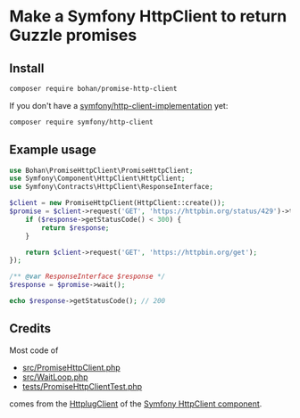 # Make a Symfony HttpClient to return Guzzle promises

## Install

```sh
composer require bohan/promise-http-client
```

If you don't have a [symfony/http-client-implementation](https://packagist.org/providers/symfony/http-client-implementation) yet:

```sh
composer require symfony/http-client
```

## Example usage

```php
use Bohan\PromiseHttpClient\PromiseHttpClient;
use Symfony\Component\HttpClient\HttpClient;
use Symfony\Contracts\HttpClient\ResponseInterface;

$client = new PromiseHttpClient(HttpClient::create());
$promise = $client->request('GET', 'https://httpbin.org/status/429')->then(function (ResponseInterface $response) use ($client) {
    if ($response->getStatusCode() < 300) {
        return $response;
    }

    return $client->request('GET', 'https://httpbin.org/get');
});

/** @var ResponseInterface $response */
$response = $promise->wait();

echo $response->getStatusCode(); // 200
```

## Credits

Most code of
 - [src/PromiseHttpClient.php](https://github.com/bohanyang/promise-http-client/blob/master/src/PromiseHttpClient.php)
 - [src/WaitLoop.php](https://github.com/bohanyang/promise-http-client/blob/master/src/WaitLoop.php)
 - [tests/PromiseHttpClientTest.php](https://github.com/bohanyang/promise-http-client/blob/master/tests/PromiseHttpClientTest.php)

comes from the [HttplugClient](https://github.com/symfony/http-client/blob/master/HttplugClient.php) of the [Symfony HttpClient component](https://github.com/symfony/http-client).
